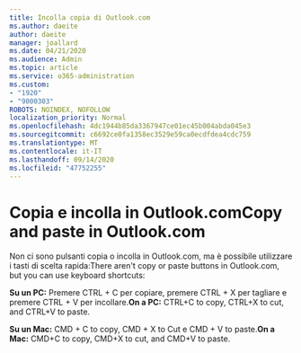```yaml
---
title: Incolla copia di Outlook.com
ms.author: daeite
author: daeite
manager: joallard
ms.date: 04/21/2020
ms.audience: Admin
ms.topic: article
ms.service: o365-administration
ms.custom:
- "1920"
- "9000303"
ROBOTS: NOINDEX, NOFOLLOW
localization_priority: Normal
ms.openlocfilehash: 4dc1944b85da3367947ce01ec45b004abda045e3
ms.sourcegitcommit: c6692ce0fa1358ec3529e59ca0ecdfdea4cdc759
ms.translationtype: MT
ms.contentlocale: it-IT
ms.lasthandoff: 09/14/2020
ms.locfileid: "47752255"
---
```

# <a name="copy-and-paste-in-outlookcom"></a><span data-ttu-id="0ef21-102">Copia e incolla in Outlook.com</span><span class="sxs-lookup"><span data-stu-id="0ef21-102">Copy and paste in Outlook.com</span></span>

<span data-ttu-id="0ef21-103">Non ci sono pulsanti copia o incolla in Outlook.com, ma è possibile utilizzare i tasti di scelta rapida:</span><span class="sxs-lookup"><span data-stu-id="0ef21-103">There aren't copy or paste buttons in Outlook.com, but you can use keyboard shortcuts:</span></span>

<span data-ttu-id="0ef21-104">**Su un PC:** Premere CTRL + C per copiare, premere CTRL + X per tagliare e premere CTRL + V per incollare.</span><span class="sxs-lookup"><span data-stu-id="0ef21-104">**On a PC:** CTRL+C to copy, CTRL+X to cut, and CTRL+V to paste.</span></span>

<span data-ttu-id="0ef21-105">**Su un Mac:** CMD + C to copy, CMD + X to Cut e CMD + V to paste.</span><span class="sxs-lookup"><span data-stu-id="0ef21-105">**On a Mac:** CMD+C to copy, CMD+X to cut, and CMD+V to paste.</span></span>